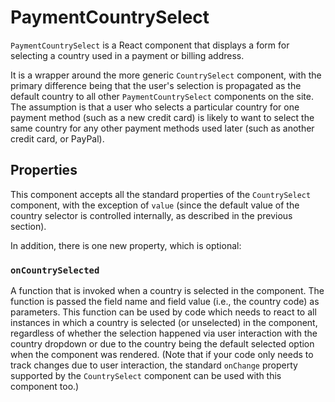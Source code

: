 # PaymentCountrySelect

`PaymentCountrySelect` is a React component that displays a form for selecting a country used in a payment or billing address.

It is a wrapper around the more generic `CountrySelect` component, with the primary difference being that the user's selection is propagated as the default country to all other `PaymentCountrySelect` components on the site. The assumption is that a user who selects a particular country for one payment method (such as a new credit card) is likely to want to select the same country for any other payment methods used later (such as another credit card, or PayPal).

## Properties

This component accepts all the standard properties of the `CountrySelect` component, with the exception of `value` (since the default value of the country selector is controlled internally, as described in the previous section).

In addition, there is one new property, which is optional:

### `onCountrySelected`

A function that is invoked when a country is selected in the component. The function is passed the field name and field value (i.e., the country code) as parameters. This function can be used by code which needs to react to all instances in which a country is selected (or unselected) in the component, regardless of whether the selection happened via user interaction with the country dropdown or due to the country being the default selected option when the component was rendered. (Note that if your code only needs to track changes due to user interaction, the standard `onChange` property supported by the `CountrySelect` component can be used with this component too.)

